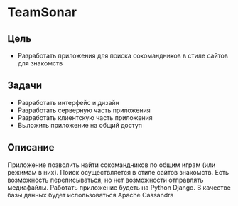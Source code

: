 # TeamSonar
## Цель
 - Разработать приложения для поиска сокомандников в стиле сайтов для знакомств
## Задачи
 - Разработать интерфейс и дизайн
 - Разработать серверную часть приложения
 - Разработать клиентскую часть приложения
 - Выложить приложение на общий доступ

## Описание
Приложение позволить найти сокомандников по общим играм (или режимам в них). Поиск осуществляется в стиле сайтов знакомств. Есть возможность переписываться, но нет возможности отправлять медиафайлы. 
Работать приложение будеть на Python Django. В качестве базы данных будет использоваться Apache Cassandra
